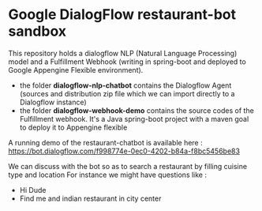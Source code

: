 # Google DialogFlow restaurant-bot sandbox

This repository holds a dialogflow NLP (Natural Language Processing) model and a Fulfillment Webhook (writing in spring-boot and deployed to Google Appengine Flexible environment).

- the folder **dialogflow-nlp-chatbot** contains the Dialogflow Agent (sources and distribution zip file which we can import directly to a Dialogflow instance)
- the folder **dialogflow-webhook-demo** contains the source codes of the Fulfillment webhook. It's a Java spring-boot project with a maven goal to deploy it to Appengine flexible

A running demo of the restaurant-chatbot is available here : https://bot.dialogflow.com/f998774e-0ec0-4202-b84a-f8bc5456be83

We can discuss with the bot so as to search a restaurant by filling cuisine type and location
For instance we might have questions like : 

- Hi Dude
- Find me and indian restaurant in city center
